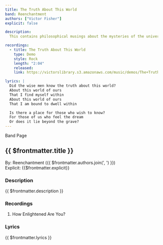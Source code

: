 ```yaml
---
title: The Truth About This World
band: Reenchantment
authors: ["Victor Fisher"]
explicit: false

description: 
  This contains philosophical musings about the mysteries of the universe.

recordings:
  - title: The Truth About This World
    type: Demo
    style: Rock
    length: "2:04"
    released: 
    link: https://victorslibrary.s3.amazonaws.com/music/demos/The+Truth+About+this+World.mp3

lyrics: |
  Did the wise men know the truth about this world?
  About this world of ours
  That I find myself within
  About this world of ours
  That I am bound to dwell within

  Is there a place for those who wish to know?
  For those of us who feel the dream
  Or does it lie beyond the grave?
---
```


<g-link to="/band/reenchantment">Band Page</g-link>

## {{ $frontmatter.title }}

By: <g-link to="/band/reenchantment">Reenchantment</g-link> ({{ $frontmatter.authors.join(', ') }})  
Explicit: {{$frontmatter.explicit}}

### Description

<vue-markdown>{{ $frontmatter.description }}</vue-markdown>

### Recordings

1. <g-link to="/recording/how-enlightened-are-you">How Enlightened Are You?</g-link>

### Lyrics

<vue-markdown>{{ $frontmatter.lyrics }}</vue-markdown>
